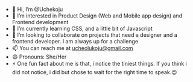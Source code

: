 - 👋 Hi, I’m @Uchekoju
- 👀 I’m interested in Product Design (Web and Mobile app design) and Frontend development
- 🌱 I’m currently learning CSS, and a little bit of Javascript
- 💞️ I’m looking to collaborate on projects that need a designer and a frontend developer. I am always up for a challenge
- 📫 You can reach me at ucheolukoju@gmail.com
- 😄 Pronouns: She/Her
- ⚡ One fun fact about me is that, i notice the tiniest things. If you think i did not notice, i did but chose to wait for the right time to speak.😉

<!---
Uchekoju/Uchekoju is a ✨ special ✨ repository because its `README.md` (this file) appears on your GitHub profile.
You can click the Preview link to take a look at your changes.
--->
